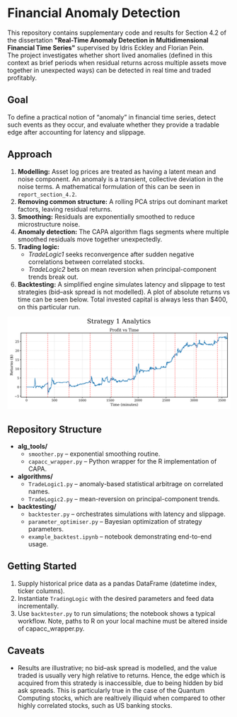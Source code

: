 # Financial Anomaly Detection

This repository contains supplementary code and results for Section 4.2 of the dissertation **"Real-Time Anomaly Detection in Multidimensional Financial Time Series"** supervised by Idris Eckley and Florian Pein.  
The project investigates whether short lived anomalies (defined in this context as brief periods when residual returns across multiple assets move together in unexpected ways) can be detected in real time and traded profitably.

## Goal

To define a practical notion of “anomaly” in financial time series, detect such events as they occur, and evaluate whether they provide a tradable edge after accounting for latency and slippage.

## Approach

1. **Modelling:** Asset log prices are treated as having a latent mean and noise component. An anomaly is a transient, collective deviation in the noise terms. A mathematical formulation of this can be seen in `report_section_4.2`.
2. **Removing common structure:** A rolling PCA strips out dominant market factors, leaving residual returns.
3. **Smoothing:** Residuals are exponentially smoothed to reduce microstructure noise.
4. **Anomaly detection:** The CAPA algorithm flags segments where multiple smoothed residuals move together unexpectedly.
5. **Trading logic:**  
   - *TradeLogic1* seeks reconvergence after sudden negative correlations between correlated stocks.  
   - *TradeLogic2* bets on mean reversion when principal-component trends break out.
6. **Backtesting:** A simplified engine simulates latency and slippage to test strategies (bid–ask spread is not modelled). A plot of absolute returns vs time can be seen below. Total invested capital is always less than $400, on this particular run. 

![CLI](abs_returns_vs_time.png)

## Repository Structure

- **alg_tools/**
  - `smoother.py` – exponential smoothing routine.
  - `capacc_wrapper.py` – Python wrapper for the R implementation of CAPA.
- **algorithms/**
  - `TradeLogic1.py` – anomaly-based statistical arbitrage on correlated names.
  - `TradeLogic2.py` – mean-reversion on principal-component trends.
- **backtesting/**
  - `backtester.py` – orchestrates simulations with latency and slippage.
  - `parameter_optimiser.py` – Bayesian optimization of strategy parameters.
  - `example_backtest.ipynb` – notebook demonstrating end-to-end usage.

## Getting Started

1. Supply historical price data as a pandas DataFrame (datetime index, ticker columns).
2. Instantiate `TradingLogic` with the desired parameters and feed data incrementally.
3. Use `backtester.py` to run simulations; the notebook shows a typical workflow.
Note, paths to R on your local machine must be altered inside of capacc_wrapper.py. 

## Caveats

- Results are illustrative; no bid–ask spread is modelled, and the value traded is usually very high relative to returns. Hence, the edge which is acquired from this stratedy is inaccessible, due to being hidden by bid ask spreads. This is particularly true in the case of the Quantum Computing stocks, which are realtively illiquid when compared to other highly correlated stocks, such as US banking stocks.  

